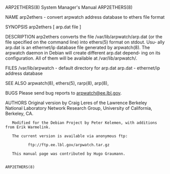 ARP2ETHERS(8)                                                 System Manager's Manual                                                ARP2ETHERS(8)

NAME
       arp2ethers - convert arpwatch address database to ethers file format

SYNOPSIS
       arp2ethers [ arp.dat file ]

DESCRIPTION
       arp2ethers  converts  the file /var/lib/arpwatch/arp.dat (or the file specified on the command line) into ethers(5) format on stdout.  Usu‐
       ally arp.dat is an ethernet/ip database file generated by arpwatch(8).  The arpwatch daemon in Debian will create different arp.dat depend‐
       ing on its configuration. All of them will be available at /var/lib/arpwatch/.

FILES
       /var/lib/arpwatch - default directory for arp.dat
       arp.dat - ethernet/ip address database

SEE ALSO
       arpwatch(8), ethers(5), rarp(8), arp(8),

BUGS
       Please send bug reports to arpwatch@ee.lbl.gov.

AUTHORS
       Original  version  by  Craig Leres of the Lawrence Berkeley National Laboratory Network Research Group, University of California, Berkeley,
       CA.

       Modified for the Debian Project by Peter Kelemen, with additions from Erik Warmelink.

       The current version is available via anonymous ftp:

              ftp://ftp.ee.lbl.gov/arpwatch.tar.gz

       This manual page was contributed by Hugo Graumann.

                                                                                                                                     ARP2ETHERS(8)
